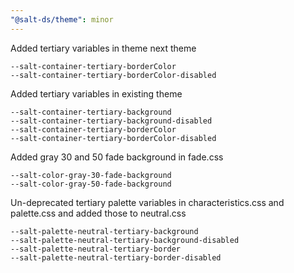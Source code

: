 ```yaml
---
"@salt-ds/theme": minor
---
```


Added tertiary variables in theme next theme

```
--salt-container-tertiary-borderColor
--salt-container-tertiary-borderColor-disabled
```

Added tertiary variables in existing theme

```
--salt-container-tertiary-background
--salt-container-tertiary-background-disabled
--salt-container-tertiary-borderColor
--salt-container-tertiary-borderColor-disabled
```

Added gray 30 and 50 fade background in fade.css

```
--salt-color-gray-30-fade-background
--salt-color-gray-50-fade-background
```

Un-deprecated tertiary palette variables in characteristics.css and palette.css and added those to neutral.css

```
--salt-palette-neutral-tertiary-background
--salt-palette-neutral-tertiary-background-disabled
--salt-palette-neutral-tertiary-border
--salt-palette-neutral-tertiary-border-disabled
```
